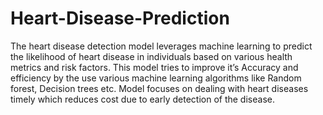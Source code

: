 # Heart-Disease-Prediction
The heart disease detection model leverages machine learning to predict the likelihood of heart disease in individuals based on various health metrics and risk factors. This model tries to improve it’s Accuracy and efficiency by the use various machine learning algorithms like Random forest, Decision trees etc. Model focuses on dealing with heart diseases timely which reduces cost due to early detection of the disease.
